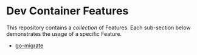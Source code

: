 # Dev Container Features

This repository contains a _collection_ of Features. Each sub-section below demonstrates the usage of a specific Feature.
- [go-migrate](./src/go-migrate/) 
